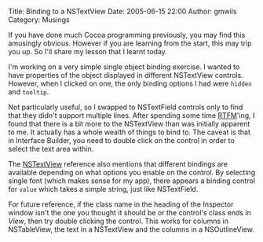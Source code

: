 Title: Binding to a NSTextView
Date: 2005-06-15 22:00
Author: gmwils
Category: Musings

If you have done much Cocoa programming previously, you may find this
amusingly obvious. However if you are learning from the start, this may
trip you up. So I'll share my lesson that I learnt today.

I'm working on a very simple single object binding exercise. I wanted to
have properties of the object displayed in different NSTextView
controls. However, when I clicked on one, the only binding options I had
were `hidden` and `tooltip`.

Not particularly useful, so I swapped to NSTextField controls only to
find that they didn't support multiple lines. After spending some time
[RTFM][]'ing, I found that there is a bit more to the NSTextView than
was initially apparent to me. It actually has a whole wealth of things
to bind to. The caveat is that in Interface Builder, you need to double
click on the control in order to select the text area within.

The [NSTextView][] reference also mentions that different bindings are
available depending on what options you enable on the control. By
selecting single font (which makes sense for my app), there appears a
binding control for `value` which takes a simple string, just like
NSTextField.

For future reference, if the class name in the heading of the Inspector
window isn't the one you thought it should be or the control's class
ends in *View*, then try double clicking the control. This works for
columns in NSTableView, the text in a NSTextView and the columns in a
NSOutlineView.

  [RTFM]: http://en.wikipedia.org/wiki/RTFM
  [NSTextView]: http://developer.apple.com/documentation/Cocoa/Reference/CocoaBindingsRef/BindingsText/NSTextView.html
